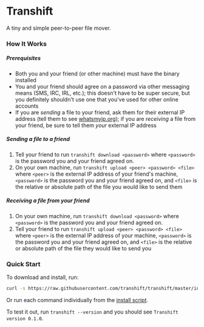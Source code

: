 # Transhift

A tiny and simple peer-to-peer file mover.

### How It Works

##### Prerequisites

* Both you and your friend (or other machine) must have the binary installed
* You and your friend should agree on a password via other messaging means (SMS, IRC, IRL, etc.); this doesn't have to be super secure, but you definitely shouldn't use one that you've used for other online accounts
* If you are *sending* a file to your friend, ask them for their external IP address (tell them to see [whatsmyip.org](http://www.whatsmyip.org/)); if you are *receiving* a file from your friend, be sure to tell them *your* external IP address

##### Sending a file to a friend

1. Tell your friend to run `transhift download <password>` where `<password>` is the password you and your friend agreed on.
2. On your own machine, run `transhift upload <peer> <password> <file>` where `<peer>` is the external IP address of your friend's machine, `<password>` is the password you and your friend agreed on, and `<file>` is the relative or absolute path of the file you would like to send them

##### Receiving a file from your friend

1. On your own machine, run `transhift download <password>` where `<password>` is the password you and your friend agreed on.
2. Tell your friend to run `transhift upload <peer> <password> <file>` where `<peer>` is the external IP address of your machine, `<password>` is the password you and your friend agreed on, and `<file>` is the relative or absolute path of the file they would like to send you

### Quick Start

To download and install, run:

```bash
curl -s https://raw.githubusercontent.com/transhift/transhift/master/install.sh | bash
```

Or run each command individually from the [install script](https://github.com/transhift/transhift/blob/master/install.sh).

To test it out, run `transhift --version` and you should see `Transhift version 0.1.0`.
